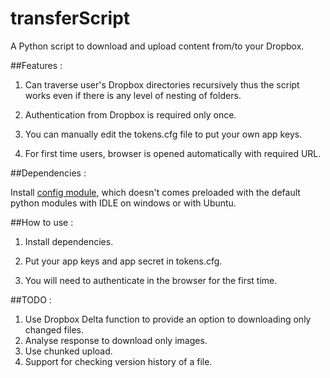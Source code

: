 transferScript
==============
A Python script to download and upload content from/to your Dropbox.


##Features :


1. Can traverse user's Dropbox directories recursively thus the script works even if there is any level of nesting of folders.

2. Authentication from Dropbox is required only once.

3. You can manually edit the tokens.cfg file to put your own app keys.

4. For first time users, browser is opened automatically with required URL.


##Dependencies :

Install [config module](https://pypi.python.org/pypi/config/0.3.7), which doesn't comes preloaded with the default python modules with IDLE on windows or with Ubuntu.

##How to use :

1. Install dependencies.

2. Put your app keys and app secret in tokens.cfg.

3. You will need to authenticate in the browser for the first time.

##TODO :

1. Use Dropbox Delta function to provide an option to downloading only changed files.
2. Analyse response to download only images.
3. Use chunked upload.
4. Support for checking version history of a file. 